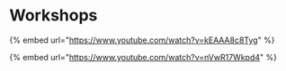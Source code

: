 # Workshops

{% embed url="https://www.youtube.com/watch?v=kEAAA8c8Tyg" %}

{% embed url="https://www.youtube.com/watch?v=nVwR17Wkpd4" %}



